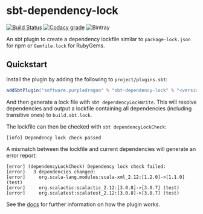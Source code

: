 # sbt-dependency-lock 
[![Build Status](https://travis-ci.com/stringbean/sbt-dependency-lock.svg?branch=master)](https://travis-ci.com/stringbean/sbt-dependency-lock)
[![Codacy grade](https://img.shields.io/codacy/grade/d45ca406c90c45c88a3a317563bc3302?label=codacy)](https://codacy.com/app/stringbean/sbt-dependency-lock)
![Bintray](https://img.shields.io/bintray/v/stringbean/sbt-plugins/sbt-dependency-lock?label=sbt%201.x) 

An sbt plugin to create a dependency lockfile similar to `package-lock.json` for npm or `Gemfile.lock` for RubyGems.

## Quickstart

Install the plugin by adding the following to `project/plugins.sbt`:

```scala
addSbtPlugin("software.purpledragon" % "sbt-dependency-lock" % "<version>")
```

And then generate a lock file with `sbt dependencyLockWrite`. This will resolve dependencies and output a lockfile
containing all dependencies (including transitive ones) to `build.sbt.lock`.

The lockfile can then be checked with `sbt dependencyLockCheck`:

```
[info] Dependency lock check passed
```

A mismatch between the lockfile and current dependencies will generate an error report:

```
[error] (dependencyLockCheck) Dependency lock check failed:
[error]   3 dependencies changed:
[error]     org.scala-lang.modules:scala-xml_2.12:[1.2.0]->[1.1.0] (test)
[error]     org.scalactic:scalactic_2.12:[3.0.8]->[3.0.7] (test)
[error]     org.scalatest:scalatest_2.12:[3.0.8]->[3.0.7] (test)
```

See the [docs](https://stringbean.github.io/sbt-dependency-lock) for further information on how the plugin works.